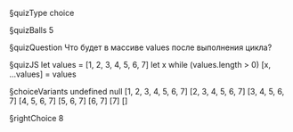 §quizType
choice

§quizBalls
5

§quizQuestion
Что будет в массиве values после выполнения цикла?



§quizJS
let values = [1, 2, 3, 4, 5, 6, 7]
let x
while (values.length > 0) [x, ...values] = values



§choiceVariants
undefined
null
[1, 2, 3, 4, 5, 6, 7]
[2, 3, 4, 5, 6, 7]
[3, 4, 5, 6, 7]
[4, 5, 6, 7]
[5, 6, 7]
[6, 7]
[7]
[]


§rightChoice
8
